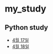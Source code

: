 # my_study
## Python study 
- [4월 17일](https://blog.naver.com/bpcoding/223077374175)
- [4월 18일](https://blog.naver.com/bpcoding/223078456397)
